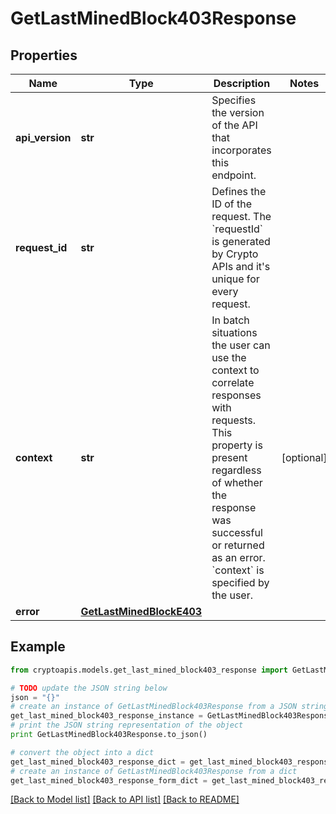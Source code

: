# GetLastMinedBlock403Response


## Properties
Name | Type | Description | Notes
------------ | ------------- | ------------- | -------------
**api_version** | **str** | Specifies the version of the API that incorporates this endpoint. | 
**request_id** | **str** | Defines the ID of the request. The &#x60;requestId&#x60; is generated by Crypto APIs and it&#39;s unique for every request. | 
**context** | **str** | In batch situations the user can use the context to correlate responses with requests. This property is present regardless of whether the response was successful or returned as an error. &#x60;context&#x60; is specified by the user. | [optional] 
**error** | [**GetLastMinedBlockE403**](GetLastMinedBlockE403.md) |  | 

## Example

```python
from cryptoapis.models.get_last_mined_block403_response import GetLastMinedBlock403Response

# TODO update the JSON string below
json = "{}"
# create an instance of GetLastMinedBlock403Response from a JSON string
get_last_mined_block403_response_instance = GetLastMinedBlock403Response.from_json(json)
# print the JSON string representation of the object
print GetLastMinedBlock403Response.to_json()

# convert the object into a dict
get_last_mined_block403_response_dict = get_last_mined_block403_response_instance.to_dict()
# create an instance of GetLastMinedBlock403Response from a dict
get_last_mined_block403_response_form_dict = get_last_mined_block403_response.from_dict(get_last_mined_block403_response_dict)
```
[[Back to Model list]](../README.md#documentation-for-models) [[Back to API list]](../README.md#documentation-for-api-endpoints) [[Back to README]](../README.md)


